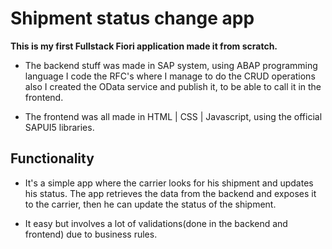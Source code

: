 # Shipment status change app
**This is my first Fullstack Fiori application made it from scratch.**

- The backend stuff was made in SAP system, using ABAP programming language I code the RFC's where I manage to do the CRUD operations also I created the OData service and publish it, to be able to call it in the frontend.

- The frontend was all made in HTML | CSS | Javascript, using the official SAPUI5 libraries.

## Functionality 

- It's a simple app where the carrier looks for his shipment and updates his status. The app retrieves the data from the backend and exposes it to the carrier, then he can update the status of the shipment.

- It easy but involves a lot of validations(done in the backend and frontend) due to business rules.
